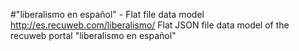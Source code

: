 #"liberalismo en español" - Flat file data model
http://es.recuweb.com/liberalismo/
Flat JSON file data model of the recuweb portal "liberalismo en español"
